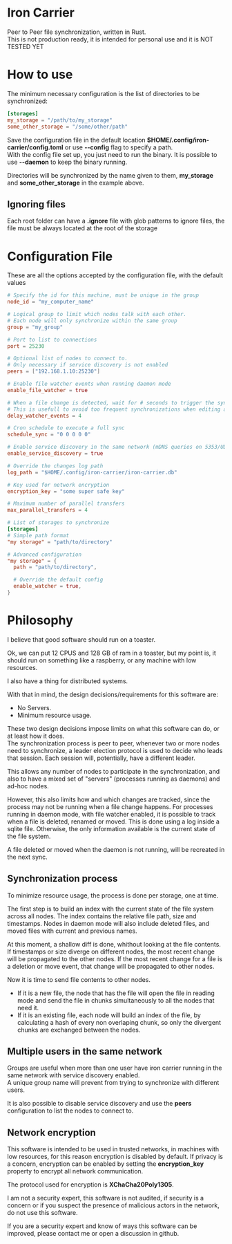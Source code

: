 # Iron Carrier

Peer to Peer file synchronization, written in Rust.  
This is not production ready, it is intended for personal use and it is NOT TESTED YET

# How to use

The minimum necessary configuration is the list of directories to be synchronized:
```toml
[storages]
my_storage = "/path/to/my_storage" 
some_other_storage = "/some/other/path"
```

Save the configuration file in the default location **$HOME/.config/iron-carrier/config.toml** or use **--config** flag to specify a path.  
With the config file set up, you just need to run the binary. It is possible to use **--daemon** to keep the binary running.

Directories will be synchronized by the name given to them, **my_storage** and **some_other_storage** in the example above.

## Ignoring files
Each root folder can have a **.ignore** file with glob patterns to ignore files, the file must be
always located at the root of the storage


# Configuration File
These are all the options accepted by the configuration file, with the default values

```toml
# Specify the id for this machine, must be unique in the group
node_id = "my_computer_name"

# Logical group to limit which nodes talk with each other.
# Each node will only synchronize within the same group
group = "my_group"

# Port to list to connections
port = 25230

# Optional list of nodes to connect to.
# Only necessary if service discovery is not enabled
peers = ["192.168.1.10:25230"]

# Enable file watcher events when running daemon mode
enable_file_watcher = true

# When a file change is detected, wait for # seconds to trigger the synchronization
# This is usefull to avoid too frequent synchronizations when editing a file
delay_watcher_events = 4

# Cron schedule to execute a full sync
schedule_sync = "0 0 0 0 0"

# Enable service discovery in the same network (mDNS queries on 5353/UDP)
enable_service_discovery = true

# Override the changes log path
log_path = "$HOME/.config/iron-carrier/iron-carrier.db"

# Key used for network encryption 
encryption_key = "some super safe key"

# Maximum number of parallel transfers
max_parallel_transfers = 4

# List of storages to synchronize
[storages]
# Simple path format
"my storage" = "path/to/directory"

# Advanced configuration
"my storage" = { 
  path = "path/to/directory", 

  # Override the default config
  enable_watcher = true,
}
```

# Philosophy

I believe that good software should run on a toaster. 

Ok, we can put 12 CPUS and 128 GB of ram in a toaster, but my point is, it should run on something like a raspberry, or any machine with low resources.

I also have a thing for distributed systems.

With that in mind, the design decisions/requirements for this software are:
- No Servers. 
- Minimum resource usage.

These two design decisions impose limits on what this software can do, or at least how it does.  
The synchronization process is peer to peer, whenever two or more nodes need to synchronize, a leader election protocol is used to decide who leads that session.
Each session will, potentially, have a different leader.

This allows any number of nodes to participate in the synchronization, and also to have a mixed set of "servers" (processes running as daemons) and ad-hoc nodes.

However, this also limits how and which changes are tracked, since the process may not be running when a file change happens. 
For processes running in daemon mode, with file watcher enabled, it is possible to track when a file is deleted, renamed or moved. This is done using a log inside a sqlite file.
Otherwise, the only information available is the current state of the file system.

A file deleted or moved when the daemon is not running, will be recreated in the next sync.

## Synchronization process

To minimize resource usage, the process is done per storage, one at time.

The first step is to build an index with the current state of the file system across all nodes. The index contains the relative file path, size and timestamps. Nodes in daemon mode will also include deleted files, and moved files with current and previous names.

At this moment, a shallow diff is done, whithout looking at the file contents. If timestamps or size diverge on different nodes, the most recent change will be propagated to the other nodes. If the most recent change for a file is a deletion or move event, that change will be propagated to other nodes.

Now it is time to send file contents to other nodes.  

- If it is a new file, the node that has the file will open the file in reading mode and send the file in chunks simultaneously to all the nodes that need it.
- If it is an existing file, each node will build an index of the file, by calculating a hash of every non overlaping chunk, so only the divergent chunks are exchanged between the nodes.

## Multiple users in the same network
Groups are useful when more than one user have iron carrier running in the same network with service discovery enabled.  
A unique group name will prevent from trying to synchronize with different users.

It is also possible to disable service discovery and use the **peers** configuration to list the nodes to connect to.

## Network encryption
This software is intended to be used in trusted networks, in machines with low resources, for this reason encryption is disabled by default.
If privacy is a concern, encryption can be enabled by setting the **encryption_key** property to encrypt all network communication.

The protocol used for encryption is **XChaCha20Poly1305**.

I am not a security expert, this software is not audited, if security is a concern or if you suspect the presence of malicious actors in the network,  
do not use this software.

If you are a security expert and know of ways this software can be improved, please contact me or open a discussion in github.

